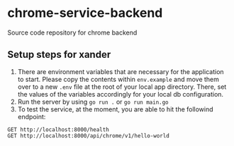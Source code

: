 # chrome-service-backend
Source code repository for chrome backend

## Setup steps for xander

1. There are environment variables that are necessary for the application to start. Please copy the contents within `env.example` and move them over to a new `.env` file at the root of your local app directory. There, set the values of the variables accordingly for your local db configuration. 
2. Run the server by using `go run .` or `go run main.go`
3. To test the service, at the moment, you are able to hit the followind endpoint:
```
GET http://localhost:8000/health
GET http://localhost:8000/api/chrome/v1/hello-world
```